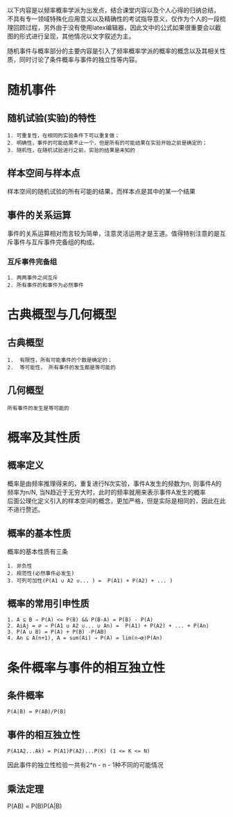 以下内容是以频率概率学派为出发点，结合课堂内容以及个人心得的归纳总结， 不具有专一领域特殊化应用意义以及精确性的考试指导意义，仅作为个人的一段梳理回顾过程，另外由于没有使用latex编辑器，因此文中的公式如果很重要会以截图的形式进行呈现，其他情况以文字叙述为主。

随机事件与概率部分的主要内容是引入了频率概率学派的概率的概念以及其相关性质，同时讨论了条件概率与事件的独立性等内容。

# 随机事件

## 随机试验(实验)的特性

    1. 可重复性，在相同的实验条件下可以重复做；     
    2. 明确性，事件的可能结果不止一个，但是所有的可能结果在实验开始之前是确定的；     
    3. 随机性，在随机试验进行之前，实验的结果是未知的     

## 样本空间与样本点

样本空间的随机试验的所有可能的结果，而样本点是其中的某一个结果

## 事件的关系运算

事件的关系运算相对而言较为简单，注意灵活运用才是王道。值得特别注意的是互斥事件与互斥事件完备组的构成。

### 互斥事件完备组

    1. 两两事件之间互斥    
    2. 所有事件的和事件为必然事件    

# 古典概型与几何概型
## 古典概型
    1.  有限性，所有可能事件的个数是确定的；     
    2.  等可能性， 所有事件的发生都是等可能的
## 几何概型
    所有事件的发生是等可能的

# 概率及其性质
## 概率定义
概率是由频率推理得来的，重复进行N次实验，事件A发生的频数为n, 则事件A的频率为n/N, 当N趋近于无穷大时，此时的频率就用来表示事件A发生的概率    
后面公理化定义引入的样本空间的概念，更加严格，但是实际是相同的，因此在此不进行赘述。

## 概率的基本性质
概率的基本性质有三条

    1. 非负性
    2. 规范性(必然事件必发生)
    3. 可列可加性(P(A1 ∪ A2 ∪... ) =  P(A1) + P(A2) + ... )
## 概率的常用引申性质
    1. A ⊆ B ⇒ P(A) <= P(B) && P(B-A) = P(B) - P(A)
    2. AiAj = ∅ ⇒ P(A1 ∪ A2 ∪... ∪ An) =  P(A1) + P(A2) + ... + P(An)
    3. P(A ∪ B) = P(A) + P(B) -P(AB)
    4. An ⊆ A(n+1), A = sum(Ai) ⇒ P(A) = lim(n→œ)P(An)

# 条件概率与事件的相互独立性
## 条件概率
    P(A|B) = P(AB)/P(B)

## 事件的相互独立性
    P(A1A2...Ak) = P(A1)P(A2)...P(K) (1 <= K <= N)

因此事件的独立性检验一共有2^n - n - 1种不同的可能情况

## 乘法定理

 P(AB) = P(B)P(A|B)





